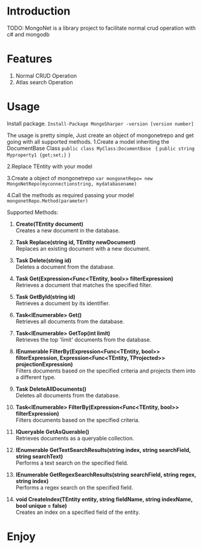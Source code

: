# Introduction 
TODO: MongoNet is a library project to facilitate normal crud operation with c# and mongodb

# Features
1. Normal CRUD Operation
2. Atlas search Operation


# Usage

Install package.
`Install-Package MongoSharper -version [version number]`

The usage is pretty simple, Just create an object of mongonetrepo and get going with all supported methods.
1.Create a model inheriting the DocumentBase Class
`public class MyClass:DocumentBase `
`{`
`public string Myproperty1 {get;set;}`
`}`

2.Replace TEntity with your model

3.Create a object of mongonetrepo
`var mongonetRepo= new MongoNetRepo(myconnectionstring, mydatabasename)`

4.Call the methods as required passing your model
`mongonetRepo.Method(parameter)`

Supported Methods:

1. **Create(TEntity document)**  
   Creates a new document in the database.

2. **Task<TEntity> Replace(string id, TEntity newDocument)**  
   Replaces an existing document with a new document.

3. **Task<bool> Delete(string id)**  
   Deletes a document from the database.

4. **Task<TEntity> Get(Expression<Func<TEntity, bool>> filterExpression)**  
   Retrieves a document that matches the specified filter.

5. **Task<TEntity> GetById(string id)**  
   Retrieves a document by its identifier.

6. **Task<IEnumerable<TEntity>> Get()**  
   Retrieves all documents from the database.

7. **Task<IEnumerable<TEntity>> GetTop(int limit)**  
   Retrieves the top 'limit' documents from the database.

8. **IEnumerable<TProjected> FilterBy<TProjected>(Expression<Func<TEntity, bool>> filterExpression, Expression<Func<TEntity, TProjected>> projectionExpression)**  
   Filters documents based on the specified criteria and projects them into a different type.

9. **Task<bool> DeleteAllDocuments()**  
   Deletes all documents from the database.

10. **Task<IEnumerable<TEntity>> FilterBy(Expression<Func<TEntity, bool>> filterExpression)**  
    Filters documents based on the specified criteria.

11. **IQueryable<TEntity> GetAsQuerable()**  
    Retrieves documents as a queryable collection.

12. **IEnumerable<TEntity> GetTextSearchResults(string index, string searchField, string searchText)**  
    Performs a text search on the specified field.

13. **IEnumerable<TEntity> GetRegexSearchResults(string searchField, string regex, string index)**  
    Performs a regex search on the specified field.

14. **void CreateIndex(TEntity entity, string fieldName, string indexName, bool unique = false)**  
    Creates an index on a specified field of the entity.

# Enjoy
